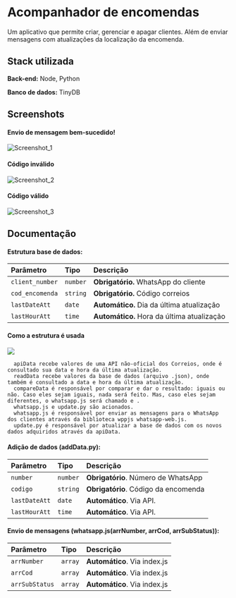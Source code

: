 # Acompanhador de encomendas

Um aplicativo que permite criar, gerenciar e apagar clientes. Além de enviar mensagens com atualizações da localização da encomenda.
## Stack utilizada

**Back-end:** Node, Python

**Banco de dados:** TinyDB


## Screenshots

#### Envio de mensagem bem-sucedido!

![Screenshot_1](https://user-images.githubusercontent.com/99875876/217393242-413d3b15-41b6-4ed3-9d31-7ecb0503ab47.png)

#### Código inválido

![Screenshot_2](https://user-images.githubusercontent.com/99875876/217393343-12163aa1-0d6c-4003-b915-4f38cc9db787.png)

#### Código válido

![Screenshot_3](https://user-images.githubusercontent.com/99875876/217393322-09f49932-b519-440c-ba00-c561c715ee6b.png)

## Documentação

#### Estrutura base de dados:

| Parâmetro      | Tipo       | Descrição                           |
| :------------- | :--------- | :---------------------------------- |
| `client_number`| `number`   | **Obrigatório.** WhatsApp do cliente|
| `cod_encomenda`| `string`   | **Obrigatório.** Código correios    |
| `lastDateAtt`  | `date`     | **Automático.** Dia da última atualização|
| `lastHourAtt`  | `time`     | **Automático.** Hora da última atualização|

#### Como a estrutura é usada

[![](https://mermaid.ink/img/pako:eNqFkUFPwzAMhf-K5dOQtnHvAWldgU1CCAluaQ9W461hSxMlqWBq-99JW6QhAVtOTt77nq24xdJIxgT3jmwFb1leQzwrsa0lfy7ffQGLxV33xA4kSeNh9bLtIJ2RVRkFioabPwn4gWRpB-uZY5IRPhPp6Mva0mhLjr_j-klcXxJ_PY_mjRiutxvjCKTaseM6sC8m5B9xBO_FR0XBk7XD9Nf9D6KxkgIv7am4NFB3jlD7hpTv4FE8k6RI4Rw1O01Kxr9vh5QcQ8Wac0xiKckdcszrPvqoCeb1VJeYBNfwHKfmmaK4Mo3Jjo6e-y_7PpTz?type=png)](https://mermaid.live/edit#pako:eNqFkUFPwzAMhf-K5dOQtnHvAWldgU1CCAluaQ9W461hSxMlqWBq-99JW6QhAVtOTt77nq24xdJIxgT3jmwFb1leQzwrsa0lfy7ffQGLxV33xA4kSeNh9bLtIJ2RVRkFioabPwn4gWRpB-uZY5IRPhPp6Mva0mhLjr_j-klcXxJ_PY_mjRiutxvjCKTaseM6sC8m5B9xBO_FR0XBk7XD9Nf9D6KxkgIv7am4NFB3jlD7hpTv4FE8k6RI4Rw1O01Kxr9vh5QcQ8Wac0xiKckdcszrPvqoCeb1VJeYBNfwHKfmmaK4Mo3Jjo6e-y_7PpTz)

```http
  apiData recebe valores de uma API não-oficial dos Correios, onde é consultado sua data e hora da última atualização.
  readData recebe valores da base de dados (arquivo .json), onde também é consultado a data e hora da última atualização.
  compareData é responsável por comparar e dar o resultado: iguais ou não. Caso eles sejam iguais, nada será feito. Mas, caso eles sejam diferentes, o whatsapp.js será chamado e .
  whatsapp.js e update.py são acionados.
  whatsapp.js é responsável por enviar as mensagens para o WhatsApp dos clientes através da biblioteca wppjs whatsapp-web.js.
  update.py é responsável por atualizar a base de dados com os novos dados adquiridos através da apiData.
```

#### Adição de dados (addData.py):

| Parâmetro   | Tipo       | Descrição                                   |
| :---------- | :--------- | :------------------------------------------ |
| `number`      | `number` | **Obrigatório**. Número de WhatsApp         |
| `codigo`      | `string` | **Obrigatório**. Código da encomenda        |
| `lastDateAtt` | `date`   | **Automático**. Via API.                    |
| `lastHourAtt` | `time`   | **Automático**. Via API.                    |



#### Envio de mensagens (whatsapp.js(arrNumber, arrCod, arrSubStatus)):

| Parâmetro   | Tipo       | Descrição                                   |
| :---------- | :--------- | :------------------------------------------ |
| `arrNumber`      | `array` | **Automático**. Via index.js |
|`arrCod`          | `array` | **Automático**. Via index.js|
| `arrSubStatus`   | `array` | **Automático**. Via index.js|

